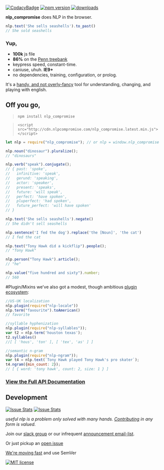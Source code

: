 [![CodacyBadge](https://api.codacy.com/project/badge/grade/82cc8ebd98b64ed199d7be6021488062)](https://www.codacy.com/app/spencerkelly86/nlp_compromise)
[![npm version](https://badge.fury.io/js/nlp_compromise.svg)](https://www.npmjs.com/package/nlp_compromise)
[![downloads](https://img.shields.io/npm/dm/nlp_compromise.svg)](https://www.npmjs.com/package/nlp_compromise)

**nlp_compromise** does NLP in the browser.
```javascript
nlp.text('She sells seashells').to_past()
// She sold seashells
```
### Yup,
* **100k** js file
* **86%** on the [Penn treebank](http://www.cis.upenn.edu/~treebank/)
* keypress speed, constant-time.
* caniuse, uhuh. **IE9+**
* no dependencies, training, configuration, or prolog.

It's a [handy, and not overly-fancy](https://github.com/nlp-compromise/nlp_compromise/blob/master/docs/justification.md) tool for understanding, changing, and playing with english.

## Off you go,
> `npm install nlp_compromise`

> `<script src="http://cdn.nlpcompromise.com/nlp_compromise.latest.min.js"></script>`

```javascript
let nlp = require("nlp_compromise"); // or nlp = window.nlp_compromise

nlp.noun("dinosaur").pluralize();
// "dinosaurs"

nlp.verb("speak").conjugate();
// { past: 'spoke',
//   infinitive: 'speak',
//   gerund: 'speaking',
//   actor: 'speaker',
//   present: 'speaks',
//   future: 'will speak',
//   perfect: 'have spoken',
//   pluperfect: 'had spoken',
//   future_perfect: 'will have spoken'
// }

nlp.text('She sells seashells').negate()
// She didn't sell seashells

nlp.sentence('I fed the dog').replace('the [Noun]', 'the cat')
// I fed the cat

nlp.text("Tony Hawk did a kickflip").people();
// "Tony Hawk"

nlp.person("Tony Hawk").article();
// "he"

nlp.value("five hundred and sixty").number;
// 560

```
#Plugin/Mixins
we've also got a modest, though ambitious [plugin ecosystem](https://github.com/nlp-compromise/nlp_compromise/blob/master/docs/plugins.md):
```javascript
//US-UK localization
nlp.plugin(require("nlp-locale"))
nlp.term("favourite").toAmerican()
// favorite

//syllable hyphenization
nlp.plugin(require("nlp-syllables"));
var t2 = nlp.term('houston texas');
t2.syllables()
//[ [ 'hous', 'ton' ], [ 'tex', 'as' ] ]

//semantic n-gram
nlp.plugin(require("nlp-ngram"));
var t4 = nlp.text(`Tony Hawk played Tony Hawk's pro skater`);
t4.ngram({min_count: 2});
// [ { word: 'tony hawk', count: 2, size: 1 } ]
```

### [View the Full API Documentation](https://github.com/nlp-compromise/nlp_compromise/blob/master/docs/api.md)

## Development
[![Issue Stats](http://issuestats.com/github/nlp-compromise/nlp_compromise/badge/pr)](http://issuestats.com/github/nlp-compromise/nlp_compromise)
[![Issue Stats](http://issuestats.com/github/nlp-compromise/nlp_compromise/badge/issue)](http://issuestats.com/github/nlp-compromise/nlp_compromise)

*useful nlp is a problem only solved with many hands. [Contributing](https://github.com/nlp-compromise/nlp_compromise/blob/master/contributing.md) in any form is valued.*

Join our [slack group](https://superscriptjs.slack.com/messages/nlp_compromise/) or our infrequent [announcement email-list](http://eepurl.com/bL9YRv).

Or just pickup an [open issue](https://github.com/nlp-compromise/nlp_compromise/issues)

[We're moving fast](https://github.com/nlp-compromise/nlp_compromise/blob/master/docs/changelog.md) and use SemVer

[![MIT license](http://img.shields.io/badge/license-MIT-brightgreen.svg)](http://opensource.org/licenses/MIT)

